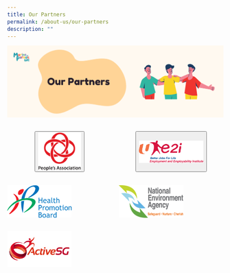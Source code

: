 ```yaml
---
title: Our Partners
permalink: /about-us/our-partners
description: ""
---
```

![](/images/About%20Us/OurPartners.png)
<div style="text-align: left;">
            <div style="margin: 0 auto; display: grid; grid-gap: 1rem; grid-template-columns: repeat(auto-fit, minmax(161px,1fr));">
                <div style="display:flex; padding-top: 15px;"><button style="margin: 0 auto;" href="www.pa.gov.sg"><img src="/images/Logos/PA logo.png" style="width: 100px; float: left;"></button></div>
							<div style="display:flex; padding-top: 15px;"><button style="margin: 0 auto;" href="www.e2i.com.sg"><img src="/images/Logos/e2i_Logo2.png" style="width: 150px; float: left;"></button></div>
							<div style="display:flex; padding-top: 15px;"><img src="/images/Logos/HPB_Logo.png" style="width: 150px; float: left;"> </div>
							<div style="display:flex; padding-top: 15px;"><img src="/images/Logos/NEA_Logo.png" style="width: 150px; float: left;"> </div>
							<div style="display:flex; padding-top: 15px;"><img src="/images/Logos/ActiveSG_Logo.png" style="width: 150px; float: left;"> </div>